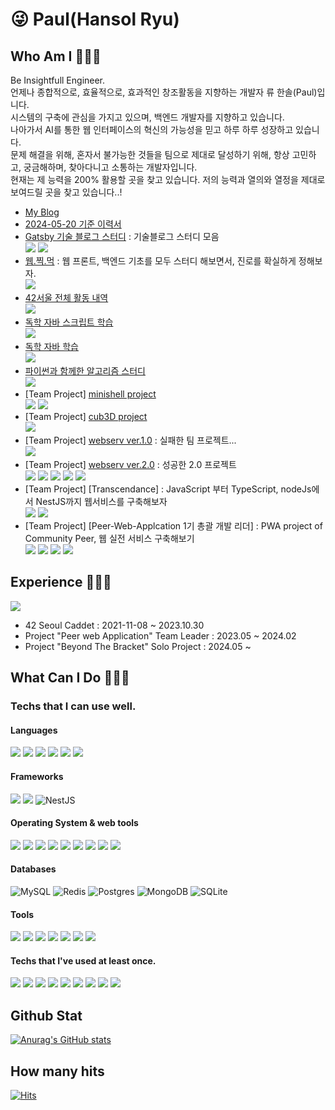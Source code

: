 # 😜 Paul(Hansol Ryu)

## Who Am I 🧑🏻‍💻

Be Insightfull Engineer. <br/>
언제나 종합적으로, 효율적으로, 효과적인 창조활동을 지향하는 개발자 류 한솔(Paul)입니다.<br>
시스템의 구축에 관심을 가지고 있으며, 백엔드 개발자를 지향하고 있습니다.<br> 
나아가서 AI를 통한 웹 인터페이스의 혁신의 가능성을 믿고 하루 하루 성장하고 있습니다.<br>
문제 해결을 위해, 혼자서 불가능한 것들을 팀으로 제대로 달성하기 위해, 항상 고민하고, 궁금해하며, 찾아다니고 소통하는 개발자입니다.<br>
현재는 제 능력을 200% 활용할 곳을 찾고 있습니다. 저의 능력과 열의와 열정을 제대로 보여드릴 곳을 찾고 있습니다..! 

- [My Blog](https://paul2021-r.github.io/)
- [2024-05-20 기준 이력서](https://drive.google.com/file/d/1GLYLLFDxdw0GR6gS6Wu35ukA3ARDDpzU/view?usp=sharing)
- [Gatsby 기술 블로그 스터디](https://ryu93notion.notion.site/github-io_team_study-4f009b6a65e844598a82afd0adf6eb38) : 기술블로그 스터디 모음<br>
    <a href="https://github.com/Paul2021-R/study_gatsby"><img src="https://img.shields.io/badge/-Git Repo-181717?style=for-the-badge&logo=github&logoColor=white&color=181717"/></a>
    <a href="https://paul2021-r.github.io/ETC/20220324/20220324_afterteamstory/"><img src="https://img.shields.io/badge/-After Project-09B3AF?style=for-the-badge&logo=storyblok&logoColor=white&color=09B3AF"/></a>
- [웹.찍.먹](https://ryu-paul.gitbook.io/) : 웹 프론트, 백엔드 기초를 모두 스터디 해보면서, 진로를 확실하게 정해보자. <br>
    <a href="https://github.com/Paul2021-R/study_web_study_full_stack"><img src="https://img.shields.io/badge/-Git Repo-181717?style=for-the-badge&logo=github&logoColor=white&color=181717"/></a>
- [42서울 전체 활동 내역](https://github.com/Paul2021-R/42seoul_c_projects)
    <br><a href="https://github.com/Paul2021-R/42seoul_c_projects"><img src="https://img.shields.io/badge/-Git Repo-181717?style=for-the-badge&logo=github&logoColor=white&color=181717"/></a>
- [독학 자바 스크립트 학습](https://github.com/Paul2021-R/study_java-script)
    <br><a href="https://github.com/Paul2021-R/study_java-script"><img src="https://img.shields.io/badge/-Git Repo-181717?style=for-the-badge&logo=github&logoColor=white&color=181717"/></a>
- [독학 자바 학습](https://github.com/Paul2021-R/study_Java)
    <br><a href="https://github.com/Paul2021-R/study_Java"><img src="https://img.shields.io/badge/-Git Repo-181717?style=for-the-badge&logo=github&logoColor=white&color=181717"/></a>
- [파이썬과 함께한 알고리즘 스터디](https://github.com/Paul2021-R/study_python)
    <br><a href="https://github.com/Paul2021-R/study_python"><img src="https://img.shields.io/badge/-Git Repo-181717?style=for-the-badge&logo=github&logoColor=white&color=181717"/></a>
- [Team Project] [minishell project](https://github.com/Eingerjar/Minishell)
    <br><a href="https://github.com/Eingerjar/Minishell"><img src="https://img.shields.io/badge/-Git Repo-181717?style=for-the-badge&logo=github&logoColor=white&color=181717"/></a>
    <a href="https://paul2021-r.github.io/42%20seoul/Minishell/202304042006/"><img src="https://img.shields.io/badge/-After Project-09B3AF?style=for-the-badge&logo=storyblok&logoColor=white&color=09B3AF"/></a>
- [Team Project] [cub3D project](https://github.com/Paul2021-R/cub3D)
    <br><a href="https://github.com/Paul2021-R/cub3D"><img src="https://img.shields.io/badge/-Git Repo-181717?style=for-the-badge&logo=github&logoColor=white&color=181717"/></a>
- [Team Project] [webserv ver.1.0](https://github.com/FareWellWebServer/webserv) : 실패한 팀 프로젝트...
    <br><a href="https://github.com/FareWellWebServer/webserv"><img src="https://img.shields.io/badge/-Git Repo-181717?style=for-the-badge&logo=github&logoColor=white&color=181717"/></a>
- [Team Project] [webserv ver.2.0](https://github.com/webservVer2-0/webServ) : 성공한 2.0 프로젝트
    <br><a href="https://github.com/webservVer2-0/webServ"><img src="https://img.shields.io/badge/-Git Repo-181717?style=for-the-badge&logo=github&logoColor=white&color=181717"/></a>
    <a href="https://paul2021-r.github.io/42%20seoul/webserv/202304042017/"><img src="https://img.shields.io/badge/-After Project(1)-09B3AF?style=for-the-badge&logo=storyblok&logoColor=white&color=09B3AF"/></a>
        <a href="https://paul2021-r.github.io/42%20seoul/webserv/202304092350/"><img src="https://img.shields.io/badge/-After Project(2)-09B3AF?style=for-the-badge&logo=storyblok&logoColor=white&color=09B3AF"/></a>
            <a href="https://paul2021-r.github.io/42%20seoul/webserv/202304100314/"><img src="https://img.shields.io/badge/-After Project(3)-09B3AF?style=for-the-badge&logo=storyblok&logoColor=white&color=09B3AF"/></a>
                <a href="https://paul2021-r.github.io/42%20seoul/webserv/202304100516/"><img src="https://img.shields.io/badge/-After Project(4)-09B3AF?style=for-the-badge&logo=storyblok&logoColor=white&color=09B3AF"/></a>
- [Team Project] [Transcendance] : JavaScript 부터 TypeScript, nodeJs에서 NestJS까지 웹서비스를 구축해보자
    <br><a href="https://github.com/Gaepo-transcendance-fighters"><img src="https://img.shields.io/badge/-Git Repo-181717?style=for-the-badge&logo=github&logoColor=white&color=181717"/></a>
    <a href="https://paul2021-r.github.io/42%20seoul/Transcendence/20231205/"><img src="https://img.shields.io/badge/-초월자가 되는 방법, 42서울 마지막 공통과제 후기-09B3AF?style=for-the-badge&logo=storyblok&logoColor=white&color=09B3AF"/></a>
- [Team Project] [Peer-Web-Applcation 1기 총괄 개발 리더] : PWA project of Community Peer, 웹 실전 서비스 구축해보기 
    <br><a href="https://github.com/peer-42seoul/Peer-Backend"><img src="https://img.shields.io/badge/-Git Repo-181717?style=for-the-badge&logo=github&logoColor=white&color=181717"/></a>
     <a href="https://paul2021-r.github.io/Projects/202402091238/"><img src="https://img.shields.io/badge/-[peer] 피어 알림 시스템 구축을 위한 고민 정리-09B3AF?style=for-the-badge&logo=storyblok&logoColor=white&color=09B3AF"/></a>
<a href="https://paul2021-r.github.io/Projects/20240223020331/"><img src="https://img.shields.io/badge/-peer 준비단계 후기-09B3AF?style=for-the-badge&logo=storyblok&logoColor=white&color=09B3AF"/></a>
<a href="https://paul2021-r.github.io/Projects/20240223080156/"><img src="https://img.shields.io/badge/-peer 개발단계 후기-09B3AF?style=for-the-badge&logo=storyblok&logoColor=white&color=09B3AF"/></a><br>

## Experience 👨🏽‍🎓
<a><img src="https://img.shields.io/badge/-42 Seoul-000000?style=for-the-badge&logo=42&logoColor=white&color=000000"/></a>
- 42 Seoul Caddet : 2021-11-08 ~ 2023.10.30
- Project "Peer web Application" Team Leader : 2023.05 ~ 2024.02
- Project "Beyond The Bracket" Solo Project : 2024.05 ~ 

## What Can I Do 🙆🏻‍♂️

### Techs that I can use well.
#### **Languages**
<a><img src="https://img.shields.io/badge/-C-brightgree?style=for-the-badge&logo=C&logoColor=white"/></a>
<a><img src="https://img.shields.io/badge/-C++-brightgree?style=for-the-badge&logo=cplusplus&logoColor=white&color=00599C"/></a>
<a><img src="https://img.shields.io/badge/-JavaScript-yellow?style=for-the-badge&logo=javascript&logoColor=white&color=FF7800"/></a>
<a><img src="https://img.shields.io/badge/-TypeScript-informational?style=for-the-badge&logo=typescript&logoColor=white&color=3178C6"/></a>
<a><img src="https://img.shields.io/badge/-JAVA-FF3366?style=for-the-badge&logo=oracle&logoColor=white&color=FF3366"/></a>
<a><img src="https://img.shields.io/badge/-HTML-orange?style=for-the-badge&logo=html5&logoColor=white&color=E34F26"/></a>

#### **Frameworks**
<a><img src="https://img.shields.io/badge/-Spring-6DB33F?style=for-the-badge&logo=spring&logoColor=white&color=6DB33F"/></a>
<a><img src="https://img.shields.io/badge/-SpringBoot-6DB33F?style=for-the-badge&logo=springboot&logoColor=white&color=6DB33F"/></a>
![NestJS](https://img.shields.io/badge/nestjs-%23E0234E.svg?style=for-the-badge&logo=nestjs&logoColor=white)

#### **Operating System & web tools**
<a><img src="https://img.shields.io/badge/MacOS-000000?style=for-the-badge&logo=macos&logoColor=white"/></a>
<a><img src="https://img.shields.io/badge/-Linux-FCC624?style=for-the-badge&logo=linux&logoColor=white&color=FCC624"/></a>
<a><img src="https://img.shields.io/badge/-Docker-2496ED?style=for-the-badge&logo=docker&logoColor=white&color=2496ED"/></a>
<a><img src="https://img.shields.io/badge/-NGINX-009639?style=for-the-badge&logo=nginx&logoColor=white&color=009639"/></a>
<a><img src="https://img.shields.io/badge/nhncloud-041E42?style=for-the-badge&logo=ownCloud&logoColor=white"/></a>
<a><img src="https://img.shields.io/badge/firebase-FFCA28?style=for-the-badge&logo=firebase&logoColor=white"/></a>
<a><img src="https://img.shields.io/badge/-Gatsby-blueviolet?style=for-the-badge&logo=gatsby&logoColor=white&color=663399"/></a>
<a><img src="https://img.shields.io/badge/Postman-FF6C37?style=for-the-badge&logo=postman&logoColor=white"/></a>
<a><img src="https://img.shields.io/badge/kubernetes-3069DE?style=for-the-badge&logo=kubernetes&logoColor=white"/></a>

#### **Databases**
![MySQL](https://img.shields.io/badge/mysql-%2300f.svg?style=for-the-badge&logo=mysql&logoColor=white)
![Redis](https://img.shields.io/badge/redis-%23DD0031.svg?style=for-the-badge&logo=redis&logoColor=white)
![Postgres](https://img.shields.io/badge/postgres-%23316192.svg?style=for-the-badge&logo=postgresql&logoColor=white)
![MongoDB](https://img.shields.io/badge/MongoDB-%234ea94b.svg?style=for-the-badge&logo=mongodb&logoColor=white)
![SQLite](https://img.shields.io/badge/SQLite-7AC6ED?style=for-the-badge&logo=SQLite&logoColor=white)


#### **Tools**  
<a><img src="https://img.shields.io/badge/github-181717?style=for-the-badge&logo=github&logoColor=white"/></a>
<a><img src="https://img.shields.io/badge/gitAction-181717?style=for-the-badge&logo=github&logoColor=white"/></a>
<a><img src="https://img.shields.io/badge/Notion-181717?style=for-the-badge&logo=notion&logoColor=white"/></a>
<a><img src="https://img.shields.io/badge/Obsidian-7C3AED?style=for-the-badge&logo=obsidian&logoColor=white"/></a>
<a><img src="https://img.shields.io/badge/IntelliJ IDEA-000000?style=for-the-badge&logo=intellijidea&logoColor=white"/></a>
<a><img src="https://img.shields.io/badge/Visual Studio Code-007ACC?style=for-the-badge&logo=visualstudiocode&logoColor=white"/></a>
<a><img src="https://img.shields.io/badge/Datagrip-21D18A?style=for-the-badge&logo=Datagrip&logoColor=white"/></a>

#### **Techs that I've used at least once.**
<a><img src="https://img.shields.io/badge/-CSS-1572B6?style=for-the-badge&logo=css3&logoColor=white&color=1572B6"/></a>
<a><img src="https://img.shields.io/badge/-Python-3776AB?style=for-the-badge&logo=python&logoColor=white&color=3776AB"/></a>
<a><img src="https://img.shields.io/badge/nodejs-339933?style=for-the-badge&logo=nodedotjs&logoColor=white"/></a>
<a><img src="https://img.shields.io/badge/VirtualBox-183A61?style=for-the-badge&logo=virtualbox&logoColor=white"/></a>
<a><img src="https://img.shields.io/badge/React-61DAFB?style=for-the-badge&logo=react&logoColor=white"/></a>
<a><img src="https://img.shields.io/badge/Next.js-000000?style=for-the-badge&logo=nextdotjs&logoColor=white"/></a>
<a><img src="https://img.shields.io/badge/OpenAI-412991?style=for-the-badge&logo=openai&logoColor=white"/></a>
<a><img src="https://img.shields.io/badge/Figma-F24E1E?style=for-the-badge&logo=figma&logoColor=white"/></a>
<a><img src="https://img.shields.io/badge/AdobeXD-FF61F6?style=for-the-badge&logo=adobexd&logoColor=white"/></a>

## Github Stat
[![Anurag's GitHub stats](https://github-readme-stats.vercel.app/api?username=paul2021-r&show_icons=true&theme=merko)](https://github.com/anuraghazra/github-readme-stats)

## How many hits
[![Hits](https://hits.seeyoufarm.com/api/count/incr/badge.svg?url=https%3A%2F%2Fgithub.com%2Fhaesoo9410&count_bg=%23EB8B10&title_bg=%23684327&icon=&icon_color=%23E7E7E7&title=VISIT&edge_flat=false)](https://github.com/Paul2021-R)
